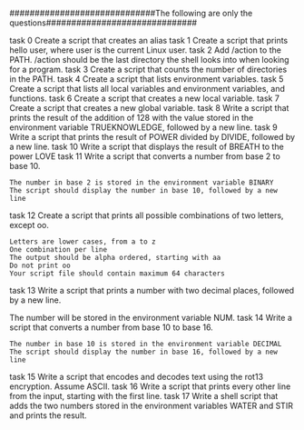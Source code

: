 #############################The following are only the questions##############################

task 0
Create a script that creates an alias
task 1
Create a script that prints hello user, where user is the current Linux user.
task 2
Add /action to the PATH. /action should be the last directory the shell looks into when looking for a program.
task 3
Create a script that counts the number of directories in the PATH.
task 4
Create a script that lists environment variables.
task 5
Create a script that lists all local variables and environment variables, and functions.
task 6
Create a script that creates a new local variable.
task 7
Create a script that creates a new global variable.
task 8
Write a script that prints the result of the addition of 128 with the value stored in the environment variable TRUEKNOWLEDGE, followed by a new line.
task 9
Write a script that prints the result of POWER divided by DIVIDE, followed by a new line.
task 10
Write a script that displays the result of BREATH to the power LOVE
task 11
Write a script that converts a number from base 2 to base 10.

    The number in base 2 is stored in the environment variable BINARY
    The script should display the number in base 10, followed by a new line
task 12
Create a script that prints all possible combinations of two letters, except oo.

    Letters are lower cases, from a to z
    One combination per line
    The output should be alpha ordered, starting with aa
    Do not print oo
    Your script file should contain maximum 64 characters
task 13
Write a script that prints a number with two decimal places, followed by a new line.

The number will be stored in the environment variable NUM.
task 14
Write a script that converts a number from base 10 to base 16.

    The number in base 10 is stored in the environment variable DECIMAL
    The script should display the number in base 16, followed by a new line
task 15
Write a script that encodes and decodes text using the rot13 encryption. Assume ASCII.
task 16
Write a script that prints every other line from the input, starting with the first line.
task 17
Write a shell script that adds the two numbers stored in the environment variables WATER and STIR and prints the result.

		    